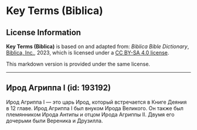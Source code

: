 # Key Terms (Biblica)

## License Information

**Key Terms (Biblica)** is based on and adapted from: _Biblica Bible Dictionary_, [Biblica, Inc.](https://www.biblica.com/), 2023, which is licensed under a [CC BY-SA 4.0 license](https://creativecommons.org/licenses/by-sa/4.0/legalcode.en).

This markdown version is provided under the same license.



--------------------------------

## Ирод Агриппа I (id: 193192)

Ирод Агриппа I — это царь Ирод, который встречается в Книге Деяния в 12 главе. Ирод Агриппа I был внуком Ирода Великого. Он также был племянником Ирода Антипы и отцом Ирода Агриппы II. Двумя его дочерьми были Вереника и Друзилла.


